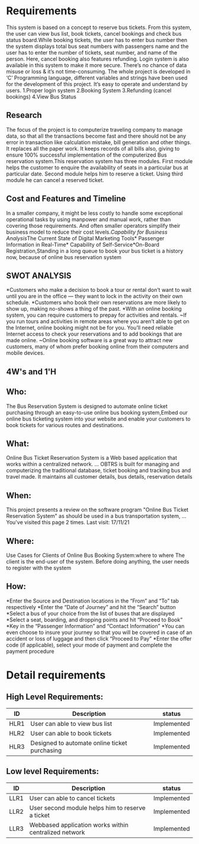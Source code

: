 # Requirements
 This system is based on a concept to reserve bus tickets. From this system, the user can view bus list, book tickets, cancel bookings and check bus status board.While booking tickets, the user has to enter bus number then the system displays total bus seat numbers with passengers name and the user has to enter the number of tickets, seat number, and name of the person. Here, cancel booking also features refunding. Login system is also available in this system to make it more secure. There’s no chance of data misuse or loss & it’s not time-consuming. The whole project is developed in ‘C’ Programming language, different variables and strings have been used for the development of this project. It’s easy to operate and understand by users.
1.Proper login system
2.Booking System
3.Refunding (cancel bookings)
4.View Bus Status
## Research
The focus of the project is to computerize traveling company to manage data, so that all the transactions become fast and there should not be any error in transaction like calculation mistake, bill generation and other things. It replaces all the paper work. It keeps records of all bills also, giving to ensure 100% successful implementation of the computerized Bus reservation system.This reservation system has three modules. First module helps the customer to enquire the availability of seats in a particular bus at particular date. Second module helps him to reserve a ticket. Using third module he can cancel a reserved ticket.
## Cost and Features and Timeline
In a smaller company, it might be less costly to handle some exceptional operational tasks by using manpower and manual work, rather than covering those requirements. And often smaller operators simplify their business model to reduce their cost levels.*Capability for Business Analysis*The Current State of Digital Marketing Tools* Passenger Information in Real-Time* Capability of Self-Service*On-Board Registration,Standing in a long queue to book your bus ticket is a history now, because of online bus reservation system
## SWOT ANALYSIS
*Customers who make a decision to book a tour or rental don’t want to wait until you are in the office — they want to lock in the activity on their own schedule. 
*Customers who book their own reservations are more likely to show up, making no-shows a thing of the past. 
*With an online booking system, you can require customers to prepay for activities and rentals.
~If you run tours and activities in remote areas where you aren’t able to get on the Internet, online booking might not be for you. You’ll need reliable Internet access to check your reservations and to add bookings that are made online.
~Online booking software is a great way to attract new customers, many of whom prefer booking online from their computers and mobile devices.
## 4W's and 1'H 

## Who:
The Bus Reservation System is designed to automate online ticket purchasing through an easy-to-use online bus booking system,Embed our online bus ticketing system into your website and enable your customers to book tickets for various routes and destinations. 
## What:
Online Bus Ticket Reservation System is a Web based application that works within a centralized network. ... OBTRS is built for managing and computerizing the traditional database, ticket booking and tracking bus and travel made. It maintains all customer details, bus details, reservation details
## When:
This project presents a review on the software program "Online Bus Ticket Reservation System" as should be used in a bus transportation system, ...
You've visited this page 2 times. Last visit: 17/11/21
## Where:
 Use Cases for Clients of Online Bus Booking System:where to where The client is the end-user of the system. Before doing anything, the user needs to register with the system
## How:
*Enter the Source and Destination locations in the “From” and “To” tab respectively
*Enter the “Date of Journey” and hit the “Search” button
*Select a bus of your choice from the list of buses that are displayed
*Select a seat, boarding, and dropping points and hit “Proceed to Book”
*Key in the “Passenger Information” and “Contact Information”
*You can even choose to insure your journey so that you will be covered in case of an accident or loss of luggage and then click “Proceed to Pay”
*Enter the offer code (if applicable), select your mode of payment and complete the payment procedure

# Detail requirements
## High Level Requirements:

|   ID   |                 Description                          |     status      |
| ------ | ---------------------------------------------------  | --------------- |
|  HLR1  | User can able to view bus list                       |  Implemented    |
|  HLR2  | User can able to book tickets                        |  Implemented    |
|  HLR3  | Designed to automate online ticket purchasing        |  Implemented    |
##  Low level Requirements:

|   ID   |                 Description                          |     status      |
|------- | ---------------------------------------------------  |---------------- |  
|  LLR1  | User can able to cancel tickets                      |   Implemented   |
|  LLR2  | User second module helps him to reserve a ticket     |   Implemented   |
|  LLR3  | Webbased application works within centralized network|   Implemented   |



